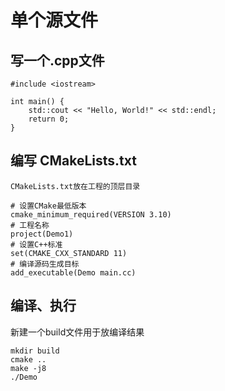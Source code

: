 # 单个源文件
## 写一个.cpp文件
```
#include <iostream>

int main() {
    std::cout << "Hello, World!" << std::endl;
    return 0;
}
```
## 编写 CMakeLists.txt
    CMakeLists.txt放在工程的顶层目录
```
# 设置CMake最低版本
cmake_minimum_required(VERSION 3.10)
# 工程名称
project(Demo1)
# 设置C++标准
set(CMAKE_CXX_STANDARD 11)
# 编译源码生成目标
add_executable(Demo main.cc)
```
## 编译、执行
新建一个build文件用于放编译结果
```
mkdir build
cmake ..
make -j8
./Demo
```
